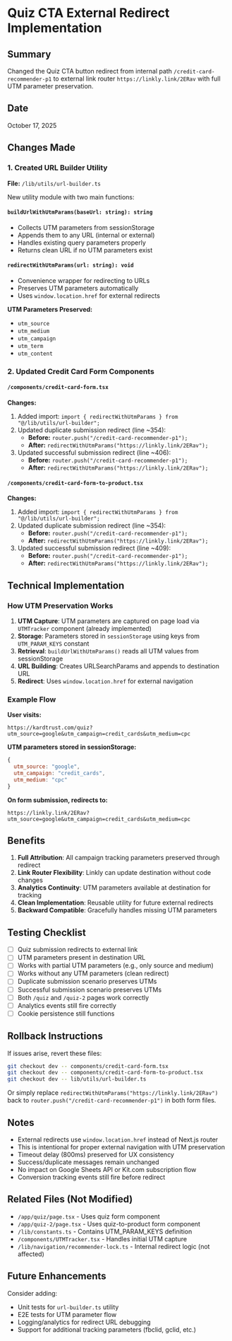 # Quiz CTA External Redirect Implementation

## Summary

Changed the Quiz CTA button redirect from internal path `/credit-card-recommender-p1` to external link router `https://linkly.link/2ERav` with full UTM parameter preservation.

## Date

October 17, 2025

## Changes Made

### 1. Created URL Builder Utility

**File:** `/lib/utils/url-builder.ts`

New utility module with two main functions:

#### `buildUrlWithUtmParams(baseUrl: string): string`

- Collects UTM parameters from sessionStorage
- Appends them to any URL (internal or external)
- Handles existing query parameters properly
- Returns clean URL if no UTM parameters exist

#### `redirectWithUtmParams(url: string): void`

- Convenience wrapper for redirecting to URLs
- Preserves UTM parameters automatically
- Uses `window.location.href` for external redirects

**UTM Parameters Preserved:**

- `utm_source`
- `utm_medium`
- `utm_campaign`
- `utm_term`
- `utm_content`

### 2. Updated Credit Card Form Components

#### `/components/credit-card-form.tsx`

**Changes:**

1. Added import: `import { redirectWithUtmParams } from "@/lib/utils/url-builder";`
2. Updated duplicate submission redirect (line ~354):
   - **Before:** `router.push("/credit-card-recommender-p1");`
   - **After:** `redirectWithUtmParams("https://linkly.link/2ERav");`
3. Updated successful submission redirect (line ~406):
   - **Before:** `router.push("/credit-card-recommender-p1");`
   - **After:** `redirectWithUtmParams("https://linkly.link/2ERav");`

#### `/components/credit-card-form-to-product.tsx`

**Changes:**

1. Added import: `import { redirectWithUtmParams } from "@/lib/utils/url-builder";`
2. Updated duplicate submission redirect (line ~354):
   - **Before:** `router.push("/credit-card-recommender-p1");`
   - **After:** `redirectWithUtmParams("https://linkly.link/2ERav");`
3. Updated successful submission redirect (line ~409):
   - **Before:** `router.push("/credit-card-recommender-p1");`
   - **After:** `redirectWithUtmParams("https://linkly.link/2ERav");`

## Technical Implementation

### How UTM Preservation Works

1. **UTM Capture**: UTM parameters are captured on page load via `UTMTracker` component (already implemented)
2. **Storage**: Parameters stored in `sessionStorage` using keys from `UTM_PARAM_KEYS` constant
3. **Retrieval**: `buildUrlWithUtmParams()` reads all UTM values from sessionStorage
4. **URL Building**: Creates URLSearchParams and appends to destination URL
5. **Redirect**: Uses `window.location.href` for external navigation

### Example Flow

**User visits:**

```text
https://kardtrust.com/quiz?utm_source=google&utm_campaign=credit_cards&utm_medium=cpc
```

**UTM parameters stored in sessionStorage:**

```javascript
{
  utm_source: "google",
  utm_campaign: "credit_cards",
  utm_medium: "cpc"
}
```

**On form submission, redirects to:**

```text
https://linkly.link/2ERav?utm_source=google&utm_campaign=credit_cards&utm_medium=cpc
```

## Benefits

1. **Full Attribution**: All campaign tracking parameters preserved through redirect
2. **Link Router Flexibility**: Linkly can update destination without code changes
3. **Analytics Continuity**: UTM parameters available at destination for tracking
4. **Clean Implementation**: Reusable utility for future external redirects
5. **Backward Compatible**: Gracefully handles missing UTM parameters

## Testing Checklist

- [ ] Quiz submission redirects to external link
- [ ] UTM parameters present in destination URL
- [ ] Works with partial UTM parameters (e.g., only source and medium)
- [ ] Works without any UTM parameters (clean redirect)
- [ ] Duplicate submission scenario preserves UTMs
- [ ] Successful submission scenario preserves UTMs
- [ ] Both `/quiz` and `/quiz-2` pages work correctly
- [ ] Analytics events still fire correctly
- [ ] Cookie persistence still functions

## Rollback Instructions

If issues arise, revert these files:

```bash
git checkout dev -- components/credit-card-form.tsx
git checkout dev -- components/credit-card-form-to-product.tsx
git checkout dev -- lib/utils/url-builder.ts
```

Or simply replace `redirectWithUtmParams("https://linkly.link/2ERav")` back to `router.push("/credit-card-recommender-p1")` in both form files.

## Notes

- External redirects use `window.location.href` instead of Next.js router
- This is intentional for proper external navigation with UTM preservation
- Timeout delay (800ms) preserved for UX consistency
- Success/duplicate messages remain unchanged
- No impact on Google Sheets API or Kit.com subscription flow
- Conversion tracking events still fire before redirect

## Related Files (Not Modified)

- `/app/quiz/page.tsx` - Uses quiz form component
- `/app/quiz-2/page.tsx` - Uses quiz-to-product form component
- `/lib/constants.ts` - Contains UTM_PARAM_KEYS definition
- `/components/UTMTracker.tsx` - Handles initial UTM capture
- `/lib/navigation/recommender-lock.ts` - Internal redirect logic (not affected)

## Future Enhancements

Consider adding:

- Unit tests for `url-builder.ts` utility
- E2E tests for UTM parameter flow
- Logging/analytics for redirect URL debugging
- Support for additional tracking parameters (fbclid, gclid, etc.)
